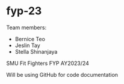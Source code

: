 # fyp-23
<p>
Team members:
<ul>
    <li>Bernice Teo</li>
    <li>Jeslin Tay</li>
    <li>Stella Shinanjaya</li>
</ul>
</p>
SMU Fit Fighters FYP AY2023/24 <br/>

Will be using GitHub for code documentation
